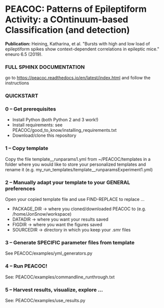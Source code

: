 # PEACOC: Patterns of Epileptiform Activity: a COntinuum-based Classification (and detection)
**Publication:** Heining, Katharina, et al. "Bursts with high and low load of epileptiform spikes show context-dependent correlations in epileptic mice." eneuro 6.5 (2019).


### FULL SPHINX DOCUMENTATION
go to https://peacoc.readthedocs.io/en/latest/index.html and follow the instructions

### QUICKSTART
### 0 – Get prerequisites
* Install Python (both Python 2 and 3 work!)
* Install requirements: see PEACOC/good_to_know/installing_requirements.txt
* Download/clone this repository

### 1 – Copy template
Copy the file template__runparams1.yml from ~/PEACOC/templates in a folder where you would like to store your personalized templates and rename it (e.g. my_run_templates/template__runparamsExperiment1.yml)

### 2 – Manually adapt your template to your GENERAL preferences
Open your copied template file and use FIND-REPLACE to replace  ...
* PACKAGE_DIR → where you cloned/downloaded PEACOC to (e.g. /home/JonSnow/workspace)
* DATADIR → where you want your results saved
* FIGDIR → where you want the figures saved
* SOURCEDIR → directory in which you keep your .smr files

### 3 – Generate SPECIFIC parameter files from template
See PEACOC/examples/yml_generators.py

### 4 – Run PEACOC!
See: PEACOC/examples/commandline_runthrough.txt

### 5 – Harvest results, visualize, explore ...
See: PEACOC/examples/use_results.py

